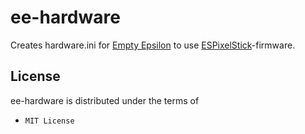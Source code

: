 ee-hardware
===========

Creates hardware.ini for [Empty Epsilon](https://github.com/daid/EmptyEpsilon) to use [ESPixelStick](https://github.com/forkineye/ESPixelStick)-firmware.

License
-------

ee-hardware is distributed under the terms of

- `MIT License`
